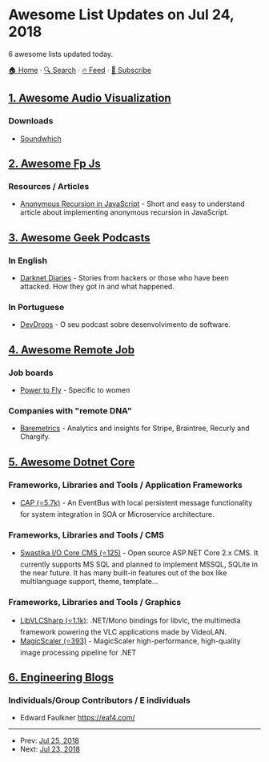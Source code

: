 # Awesome List Updates on Jul 24, 2018

6 awesome lists updated today.

[🏠 Home](/README.md) · [🔍 Search](https://test.trackawesomelist.com/search/) · [🔥 Feed](https://test.trackawesomelist.com/rss.xml) · [📮 Subscribe](https://trackawesomelist.us17.list-manage.com/subscribe?u=d2f0117aa829c83a63ec63c2f&id=36a103854c)



## [1. Awesome Audio Visualization](/content/willianjusten/awesome-audio-visualization/README.md)

### Downloads

*   [Soundwhich](http://soundwhich.com/)

## [2. Awesome Fp Js](/content/stoeffel/awesome-fp-js/README.md)

### Resources / Articles

*   [Anonymous Recursion in JavaScript](https://dev.to/simov/anonymous-recursion-in-javascript) - Short and easy to understand article about implementing anonymous recursion in JavaScript.

## [3. Awesome Geek Podcasts](/content/ayr-ton/awesome-geek-podcasts/README.md)

### In English

*   [Darknet Diaries](https://darknetdiaries.com) - Stories from hackers or those who have been attacked. How they got in and what happened.

### In Portuguese

*   [DevDrops](https://anchor.fm/devdrops) - O seu podcast sobre desenvolvimento de software.

## [4. Awesome Remote Job](/content/lukasz-madon/awesome-remote-job/README.md)

### Job boards

*   [Power to Fly](https://powertofly.com/jobs/) - Specific to women

### Companies with "remote DNA"

*   [Baremetrics](https://baremetrics.com/about) - Analytics and insights for Stripe, Braintree, Recurly and Chargify.

## [5. Awesome Dotnet Core](/content/thangchung/awesome-dotnet-core/README.md)

### Frameworks, Libraries and Tools / Application Frameworks

*   [CAP (⭐5.7k)](https://github.com/dotnetcore/CAP) - An EventBus with local persistent message functionality for system integration in SOA or Microservice architecture.

### Frameworks, Libraries and Tools / CMS

*   [Swastika I/O Core CMS (⭐125)](https://github.com/Swastika-IO/Swastika-IO-Core) - Open source ASP.NET Core 2.x CMS. It currently supports MS SQL and planned to implement MSSQL, SQLite in the near future. It has many built-in features out of the box like multilanguage support, theme, template...

### Frameworks, Libraries and Tools / Graphics

*   [LibVLCSharp (⭐1.1k)](https://github.com/videolan/libvlcsharp): .NET/Mono bindings for libvlc, the multimedia framework powering the VLC applications made by VideoLAN.
*   [MagicScaler (⭐393)](https://github.com/saucecontrol/PhotoSauce) - MagicScaler high-performance, high-quality image processing pipeline for .NET

## [6. Engineering Blogs](/content/kilimchoi/engineering-blogs/README.md)

### Individuals/Group Contributors / E individuals

*   Edward Faulkner <https://eaf4.com/>

---

- Prev: [Jul 25, 2018](/content/2018/07/25/README.md)
- Next: [Jul 23, 2018](/content/2018/07/23/README.md)